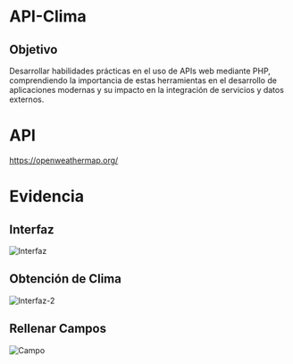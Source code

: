 # API-Clima

## Objetivo
  Desarrollar habilidades prácticas en el uso de APIs web mediante PHP, comprendiendo la importancia de estas herramientas en el desarrollo de aplicaciones modernas y su impacto en la integración de servicios y datos externos.


# API

https://openweathermap.org/

# Evidencia
## Interfaz


![Interfaz](https://github.com/HugoJz/API-Clima/assets/84484618/87018ea1-8ec4-47dc-87ad-d6be05dd7b29)



## Obtención de Clima

![Interfaz-2](https://github.com/HugoJz/API-Clima/assets/84484618/d6758953-721c-41ac-85fd-420367c16040)


## Rellenar Campos

![Campo](https://github.com/HugoJz/API-Clima/assets/84484618/8961c3f8-d9a1-4ef3-9d00-7e49fe8aded3)
